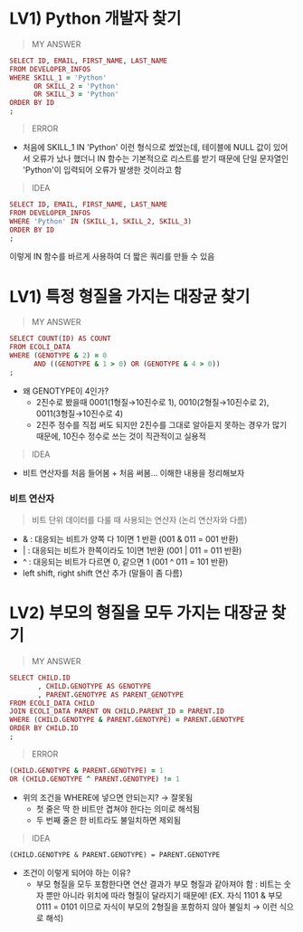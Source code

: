 # LV1) Python 개발자 찾기
> MY ANSWER
```ruby
SELECT ID, EMAIL, FIRST_NAME, LAST_NAME
FROM DEVELOPER_INFOS
WHERE SKILL_1 = 'Python'
      OR SKILL_2 = 'Python'
      OR SKILL_3 = 'Python'
ORDER BY ID
;
```
> ERROR
* 처음에 SKILL_1 IN 'Python' 이런 형식으로 썼었는데, 테이블에 NULL 값이 있어서 오류가 났나 했더니 IN 함수는 기본적으로 리스트를 받기 때문에 단일 문자열인 'Python'이 입력되어 오류가 발생한 것이라고 함
> IDEA
```ruby
SELECT ID, EMAIL, FIRST_NAME, LAST_NAME
FROM DEVELOPER_INFOS
WHERE 'Python' IN (SKILL_1, SKILL_2, SKILL_3)
ORDER BY ID
;
```
이렇게 IN 함수를 바르게 사용하여 더 짧은 쿼리를 만들 수 있음

# LV1) 특정 형질을 가지는 대장균 찾기
> MY ANSWER
```ruby
SELECT COUNT(ID) AS COUNT
FROM ECOLI_DATA
WHERE (GENOTYPE & 2) = 0
      AND ((GENOTYPE & 1 > 0) OR (GENOTYPE & 4 > 0))
;
```
* 왜 GENOTYPE이 4인가?
  * 2진수로 봤을때 0001(1형질→10진수로 1), 0010(2형질→10진수로 2), 0011(3형질→10진수로 4)
  * 2진주 정수를 직접 써도 되지만 2진수를 그대로 알아듣지 못하는 경우가 많기 때문에, 10진수 정수로 쓰는 것이 직관적이고 실용적
> IDEA
* 비트 연산자를 처음 들어봄 + 처음 써봄... 이해한 내용을 정리해보자
### 비트 연산자
> 비트 단위 데이터를 다룰 때 사용되는 연산자 (논리 연산자와 다름)
* & : 대응되는 비트가 양쪽 다 1이면 1 반환 (001 & 011 = 001 반환)
* | : 대응되는 비트가 한쪽이라도 1이면 1반환 (001 | 011 = 011 반환)
* ^ : 대응되는 비트가 다르면 0, 같으면 1 (001 ^ 011 = 101 반환)
* left shift, right shift 연산 추가 (말들이 좀 다름)

# LV2) 부모의 형질을 모두 가지는 대장균 찾기
> MY ANSWER
```ruby
SELECT CHILD.ID
       , CHILD.GENOTYPE AS GENOTYPE
       , PARENT.GENOTYPE AS PARENT_GENOTYPE
FROM ECOLI_DATA CHILD
JOIN ECOLI_DATA PARENT ON CHILD.PARENT_ID = PARENT.ID
WHERE (CHILD.GENOTYPE & PARENT.GENOTYPE) = PARENT.GENOTYPE
ORDER BY CHILD.ID
;
```
> ERROR
```ruby
(CHILD.GENOTYPE & PARENT.GENOTYPE) = 1
OR (CHILD.GENOTYPE ^ PARENT.GENOTYPE) != 1
```
* 위의 조건을 WHERE에 넣으면 안되는지? → 잘못됨
  * 첫 줄은 딱 한 비트만 겹쳐야 한다는 의미로 해석됨
  * 두 번째 줄은 한 비트라도 불일치하면 제외됨 
> IDEA
```
(CHILD.GENOTYPE & PARENT.GENOTYPE) = PARENT.GENOTYPE
```
* 조건이 이렇게 되어야 하는 이유?
  * 부모 형질을 모두 포함한다면 연산 결과가 부모 형질과 같아져야 함 : 비트는 숫자 뿐만 아니라 위치에 따라 형질이 달라지기 때문에! (EX. 자식 1101 & 부모 0111 = 0101 이므로 자식이 부모의 2형질을 포함하지 않아 불일치 → 이런 식으로 해석)
